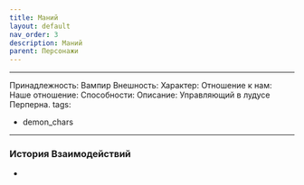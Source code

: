 ```yaml
---
title: Маний
layout: default
nav_order: 3
description: Маний
parent: Персонажи
---
```


---
Принадлежность: Вампир
Внешность: 
Характер: 
Отношение к нам: 
Наше отношение: 
Способности: 
Описание: Управляющий в лудусе Перперна.
tags:
  - demon_chars
---
### История Взаимодействий
- 
